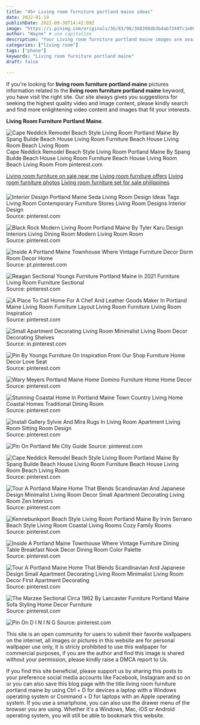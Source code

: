 ```yaml
---
title: "45+ Living room furniture portland maine ideas"
date: 2022-01-19
publishDate: 2022-09-30T14:42:09Z
image: "https://i.pinimg.com/originals/36/83/98/368398db3b4ab7344fc1e098147c2f5c.jpg"
author: "Wayne" # use capitalize
description: "Your Living room furniture portland maine images are available. Living room furniture portland maine are a topic that is being searched for and liked by netizens today. You can Download the Living room furniture portland maine files here. Download all free vectors."
categories: ["living room"]
tags: ["phone"]
keywords: "Living room furniture portland maine"
draft: false

---
```


If you're looking for **living room furniture portland maine** pictures information related to the **living room furniture portland maine** keyword, you have visit the right  site.  Our site always  gives you  suggestions  for seeking  the highest  quality video and image  content, please kindly search and find more enlightening video content and images  that fit your interests.

**Living Room Furniture Portland Maine**. 

![Cape Neddick Remodel Beach Style Living Room Portland Maine By Spang Builde Beach House Living Room Furniture Beach House Living Room Beach Living Room](https://i.pinimg.com/originals/9a/49/1b/9a491b5415e416ff6b75621a18814650.jpg "Cape Neddick Remodel Beach Style Living Room Portland Maine By Spang Builde Beach House Living Room Furniture Beach House Living Room Beach Living Room")
Cape Neddick Remodel Beach Style Living Room Portland Maine By Spang Builde Beach House Living Room Furniture Beach House Living Room Beach Living Room From pinterest.com

[Living room furniture on sale near me](/living-room-furniture-on-sale-near-me/)
[Living room furniture offers](/living-room-furniture-offers/)
[Living room furniture photos](/living-room-furniture-photos/)
[Living room furniture set for sale philippines](/living-room-furniture-set-for-sale-philippines/)



### 

 


![Interior Design Portland Maine Seda Living Room Design Ideas Tags Living Room Contemporary Furniture Stores Living Room Designs Interior Design](https://i.pinimg.com/originals/82/7d/4d/827d4d671f81634240fc4fcbd0a0b4fb.jpg "Interior Design Portland Maine Seda Living Room Design Ideas Tags Living Room Contemporary Furniture Stores Living Room Designs Interior Design")
Source: pinterest.com

 

![Black Rock Modern Living Room Portland Maine By Tyler Karu Design Interiors Living Dining Room Modern Living Room Room](https://i.pinimg.com/originals/4d/c1/a5/4dc1a59517e1edcf27e856570c903ee7.png "Black Rock Modern Living Room Portland Maine By Tyler Karu Design Interiors Living Dining Room Modern Living Room Room")
Source: pinterest.com

 

![Inside A Portland Maine Townhouse Where Vintage Furniture Decor Dorm Room Decor Home](https://i.pinimg.com/originals/fb/b8/49/fbb8496c15cd7cbefd8e1e7d9ad760cf.jpg "Inside A Portland Maine Townhouse Where Vintage Furniture Decor Dorm Room Decor Home")
Source: pt.pinterest.com

 

![Reagan Sectional Youngs Furniture Portland Maine In 2021 Furniture Living Room Furniture Sectional](https://i.pinimg.com/originals/f2/bc/41/f2bc4186f267d76ec47718a15f35fbbe.png "Reagan Sectional Youngs Furniture Portland Maine In 2021 Furniture Living Room Furniture Sectional")
Source: pinterest.com

 

![A Place To Call Home For A Chef And Leather Goods Maker In Portland Maine Living Room Furniture Layout Living Room Furniture Living Room Inspiration](https://i.pinimg.com/originals/30/17/b8/3017b8299353ac94fea65d0539e56276.jpg "A Place To Call Home For A Chef And Leather Goods Maker In Portland Maine Living Room Furniture Layout Living Room Furniture Living Room Inspiration")
Source: pinterest.com

 

![Small Apartment Decorating Living Room Minimalist Living Room Decor Decorating Shelves](https://i.pinimg.com/originals/72/41/57/7241572120f463ad79551bec65790a0f.jpg "Small Apartment Decorating Living Room Minimalist Living Room Decor Decorating Shelves")
Source: in.pinterest.com

 

![Pin By Youngs Furniture On Inspiration From Our Shop Furniture Home Decor Love Seat](https://i.pinimg.com/originals/a1/0f/a4/a10fa46ac28f57426b82adb897225fb6.jpg "Pin By Youngs Furniture On Inspiration From Our Shop Furniture Home Decor Love Seat")
Source: pinterest.com

 

![Wary Meyers Portland Maine Home Domino Furniture Home Home Decor](https://i.pinimg.com/originals/92/cc/d2/92ccd2b29fe5d5b783a85d2e9b16ba38.jpg "Wary Meyers Portland Maine Home Domino Furniture Home Home Decor")
Source: pinterest.com

 

![Stunning Coastal Home In Portland Maine Town Country Living Home Coastal Homes Traditional Dining Room](https://i.pinimg.com/736x/ad/7b/f4/ad7bf4640288f8aa9e40515824d3b729.jpg "Stunning Coastal Home In Portland Maine Town Country Living Home Coastal Homes Traditional Dining Room")
Source: pinterest.com

 

![Install Gallery Sylvie And Mira Rugs In Living Room Apartment Living Room Sitting Room Design](https://i.pinimg.com/736x/76/0e/3f/760e3f7a54f41639c4327a9a7f8b72d2.jpg "Install Gallery Sylvie And Mira Rugs In Living Room Apartment Living Room Sitting Room Design")
Source: pinterest.com

 

![Pin On Portland Me City Guide](https://i.pinimg.com/736x/b4/8b/01/b48b01bf12c437cdb03ec4f0117811f1.jpg "Pin On Portland Me City Guide")
Source: pinterest.com

 

![Cape Neddick Remodel Beach Style Living Room Portland Maine By Spang Builde Beach House Living Room Furniture Beach House Living Room Beach Living Room](https://i.pinimg.com/originals/9a/49/1b/9a491b5415e416ff6b75621a18814650.jpg "Cape Neddick Remodel Beach Style Living Room Portland Maine By Spang Builde Beach House Living Room Furniture Beach House Living Room Beach Living Room")
Source: pinterest.com

 

![Tour A Portland Maine Home That Blends Scandinavian And Japanese Design Minimalist Living Room Decor Small Apartment Decorating Living Room Zen Interiors](https://i.pinimg.com/originals/52/78/ed/5278ed0e03f9cbb1ae03c19faed73a0a.jpg "Tour A Portland Maine Home That Blends Scandinavian And Japanese Design Minimalist Living Room Decor Small Apartment Decorating Living Room Zen Interiors")
Source: pinterest.com

 

![Kennebunkport Beach Style Living Room Portland Maine By Irvin Serrano Beach Style Living Room Coastal Living Rooms Cozy Family Rooms](https://i.pinimg.com/originals/7a/af/fa/7aaffaa0e623384ba041439f9566b2e9.jpg "Kennebunkport Beach Style Living Room Portland Maine By Irvin Serrano Beach Style Living Room Coastal Living Rooms Cozy Family Rooms")
Source: pinterest.com

 

![Inside A Portland Maine Townhouse Where Vintage Furniture Dining Table Breakfast Nook Decor Dining Room Color Palette](https://i.pinimg.com/originals/f9/6c/54/f96c540debb2319e9416d41b3cba9d1d.jpg "Inside A Portland Maine Townhouse Where Vintage Furniture Dining Table Breakfast Nook Decor Dining Room Color Palette")
Source: pinterest.com

 

![Tour A Portland Maine Home That Blends Scandinavian And Japanese Design Small Apartment Decorating Living Room Minimalist Living Room Decor First Apartment Decorating](https://i.pinimg.com/originals/55/31/50/553150bbfb589cce0d7840c95c9d0993.png "Tour A Portland Maine Home That Blends Scandinavian And Japanese Design Small Apartment Decorating Living Room Minimalist Living Room Decor First Apartment Decorating")
Source: pinterest.com

 

![The Marzee Sectional Circa 1962 By Lancaster Furniture Portland Maine Sofa Styling Home Decor Furniture](https://i.pinimg.com/originals/61/2d/f9/612df9fa2d9f4b8acba32aead7391cb8.jpg "The Marzee Sectional Circa 1962 By Lancaster Furniture Portland Maine Sofa Styling Home Decor Furniture")
Source: pinterest.com

 

![Pin On D I N I N G](https://i.pinimg.com/originals/36/83/98/368398db3b4ab7344fc1e098147c2f5c.jpg "Pin On D I N I N G")
Source: pinterest.com

 

This site is an open community for users to submit their favorite wallpapers on the internet, all images or pictures in this website are for personal wallpaper use only, it is stricly prohibited to use this wallpaper for commercial purposes, if you are the author and find this image is shared without your permission, please kindly raise a DMCA report to Us.

If you find this site beneficial, please support us by sharing this posts to your preference social media accounts like Facebook, Instagram and so on or you can also save this blog page with the title living room furniture portland maine by using Ctrl + D for devices a laptop with a Windows operating system or Command + D for laptops with an Apple operating system. If you use a smartphone, you can also use the drawer menu of the browser you are using. Whether it's a Windows, Mac, iOS or Android operating system, you will still be able to bookmark this website.
